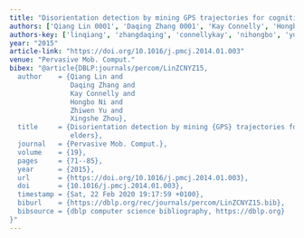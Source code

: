 ```yaml
---
title: "Disorientation detection by mining GPS trajectories for cognitively-impaired elders"
authors: ['Qiang Lin 0001', 'Daqing Zhang 0001', 'Kay Connelly', 'Hongbo Ni', 'Zhiwen Yu 0001', 'Xingshe Zhou']
authors-key: ['linqiang', 'zhangdaqing', 'connellykay', 'nihongbo', 'yuzhiwen', 'zhouxingshe']
year: "2015"
article-link: "https://doi.org/10.1016/j.pmcj.2014.01.003"
venue: "Pervasive Mob. Comput."
bibex: "@article{DBLP:journals/percom/LinZCNYZ15,
  author    = {Qiang Lin and
               Daqing Zhang and
               Kay Connelly and
               Hongbo Ni and
               Zhiwen Yu and
               Xingshe Zhou},
  title     = {Disorientation detection by mining {GPS} trajectories for cognitively-impaired
               elders},
  journal   = {Pervasive Mob. Comput.},
  volume    = {19},
  pages     = {71--85},
  year      = {2015},
  url       = {https://doi.org/10.1016/j.pmcj.2014.01.003},
  doi       = {10.1016/j.pmcj.2014.01.003},
  timestamp = {Sat, 22 Feb 2020 19:17:59 +0100},
  biburl    = {https://dblp.org/rec/journals/percom/LinZCNYZ15.bib},
  bibsource = {dblp computer science bibliography, https://dblp.org}
}"
---
```


